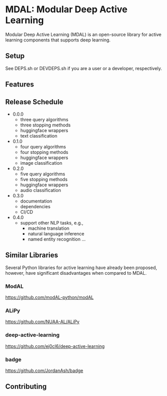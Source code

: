 # MDAL: Modular Deep Active Learning

Modular Deep Active Learning (MDAL) is an open-source library for active learning components that supports deep learning. 

## Setup

See DEPS.sh or DEVDEPS.sh if you are a user or a developer, respectively.

## Features

## Release Schedule

- 0.0.0
  - three query algorithms
  - three stopping methods
  - huggingface wrappers
  - text classification
- 0.1.0
  - four query algorithms
  - four stopping methods
  - huggingface wrappers
  - image classification
- 0.2.0
  - five query algorithms
  - five stopping methods
  - huggingface wrappers
  - audio classification
- 0.3.0
  - documentation
  - dependencies
  - CI/CD
- 0.4.0
  - support other NLP tasks, e.g.,
    - machine translation
    - natural language inference
    - named entity recognition
...

## Similar Libraries

Several Python libraries for active learning have already been proposed, however, have significant disadvantages when compared to MDAL.

### ModAL

https://github.com/modAL-python/modAL

### ALiPy

https://github.com/NUAA-AL/ALiPy

### deep-active-learning

https://github.com/ej0cl6/deep-active-learning

### badge

https://github.com/JordanAsh/badge

## Contributing


